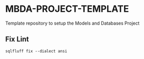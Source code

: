 # MBDA-PROJECT-TEMPLATE
Template repository to setup the Models and Databases Project

## Fix Lint

```shell
sqlfluff fix --dialect ansi
```